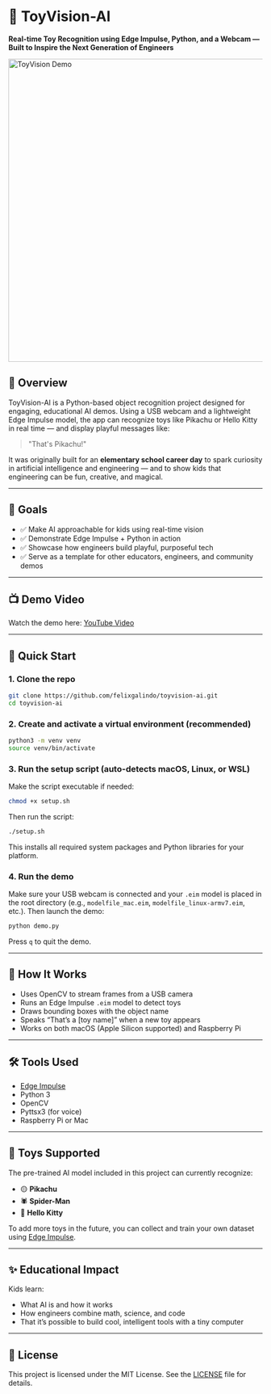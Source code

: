 # 🧠 ToyVision-AI

**Real-time Toy Recognition using Edge Impulse, Python, and a Webcam — Built to Inspire the Next Generation of Engineers**

<img src="assets/demo-screenshot.jpg" alt="ToyVision Demo" width="600"/>

## 📌 Overview

ToyVision-AI is a Python-based object recognition project designed for engaging, educational AI demos. Using a USB webcam and a lightweight Edge Impulse model, the app can recognize toys like Pikachu or Hello Kitty in real time — and display playful messages like:

> "That's Pikachu!"

It was originally built for an **elementary school career day** to spark curiosity in artificial intelligence and engineering — and to show kids that engineering can be fun, creative, and magical.

---

## 🎯 Goals

- ✅ Make AI approachable for kids using real-time vision
- ✅ Demonstrate Edge Impulse + Python in action
- ✅ Showcase how engineers build playful, purposeful tech
- ✅ Serve as a template for other educators, engineers, and community demos

---

## 📺 Demo Video

Watch the demo here: [YouTube Video](https://youtube.com/shorts/XW1N_mMk9E0?feature=share)

---

## 🚀 Quick Start

### 1. Clone the repo
```bash
git clone https://github.com/felixgalindo/toyvision-ai.git
cd toyvision-ai
```

### 2. Create and activate a virtual environment (recommended)
```bash
python3 -m venv venv
source venv/bin/activate
```

### 3. Run the setup script (auto-detects macOS, Linux, or WSL)

Make the script executable if needed:
```bash
chmod +x setup.sh
```

Then run the script:
```bash
./setup.sh
```

This installs all required system packages and Python libraries for your platform.

### 4. Run the demo

Make sure your USB webcam is connected and your `.eim` model is placed in the root directory (e.g., `modelfile_mac.eim`, `modelfile_linux-armv7.eim`, etc.). Then launch the demo:

```bash
python demo.py
```

Press `q` to quit the demo.

---

## 🧠 How It Works

- Uses OpenCV to stream frames from a USB camera
- Runs an Edge Impulse `.eim` model to detect toys
- Draws bounding boxes with the object name
- Speaks “That’s a [toy name]” when a new toy appears
- Works on both macOS (Apple Silicon supported) and Raspberry Pi

---

## 🛠 Tools Used

- [Edge Impulse](https://www.edgeimpulse.com/)
- Python 3
- OpenCV
- Pyttsx3 (for voice)
- Raspberry Pi or Mac

---

## 🧸 Toys Supported

The pre-trained AI model included in this project can currently recognize:

- 🟡 **Pikachu**  
- 🕷 **Spider-Man**  
- 🎀 **Hello Kitty**

To add more toys in the future, you can collect and train your own dataset using [Edge Impulse](https://www.edgeimpulse.com/).

---


## ✨ Educational Impact

Kids learn:
- What AI is and how it works
- How engineers combine math, science, and code
- That it’s possible to build cool, intelligent tools with a tiny computer

---

## 📄 License

This project is licensed under the MIT License. See the [LICENSE](LICENSE) file for details.


